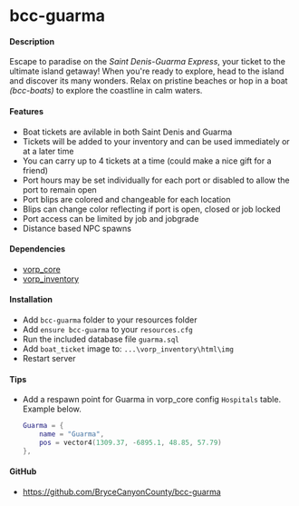 # bcc-guarma

#### Description
Escape to paradise on the *Saint Denis-Guarma Express*, your ticket to the ultimate island getaway!
When you're ready to explore, head to the island and discover its many wonders. Relax on pristine beaches or hop in a boat *(bcc-boats)* to explore the coastline in calm waters.

#### Features
- Boat tickets are avilable in both Saint Denis and Guarma
- Tickets will be added to your inventory and can be used immediately or at a later time
- You can carry up to 4 tickets at a time (could make a nice gift for a friend)
- Port hours may be set individually for each port or disabled to allow the port to remain open
- Port blips are colored and changeable for each location
- Blips can change color reflecting if port is open, closed or job locked
- Port access can be limited by job and jobgrade
- Distance based NPC spawns

#### Dependencies
- [vorp_core](https://github.com/VORPCORE/vorp-core-lua)
- [vorp_inventory](https://github.com/VORPCORE/vorp_inventory-lua)

#### Installation
- Add `bcc-guarma` folder to your resources folder
- Add `ensure bcc-guarma` to your `resources.cfg`
- Run the included database file `guarma.sql`
- Add `boat_ticket` image to: `...\vorp_inventory\html\img`
- Restart server

#### Tips
- Add a respawn point for Guarma in vorp_core config `Hospitals` table. Example below.
    ```lua
    Guarma = {
        name = "Guarma",
        pos = vector4(1309.37, -6895.1, 48.85, 57.79)
    },
    ```

#### GitHub
- https://github.com/BryceCanyonCounty/bcc-guarma
